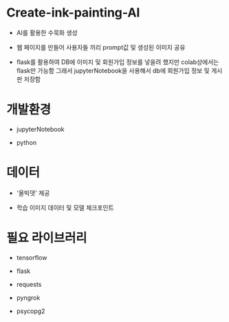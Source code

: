 # Create-ink-painting-AI

- AI를 활용한 수묵화 생성

- 웹 페이지를 만들어 사용자들 끼리 prompt값 및 생성된 이미지 공유

- flask를 활용하여 DB에 이미지 및 회원가입 정보를 넣을려 했지만 colab상에서는 flask만 가능함 그래서 jupyterNotebook을 사용해서 db에 회원가입 정보 및 게시판 저장함

# 개발환경

- jupyterNotebook

- python

# 데이터

- '올빅뎃' 제공 

- 학습 이미지 데이터 및 모델 체크포인트

# 필요 라이브러리

- tensorflow

- flask

- requests

- pyngrok

- psycopg2
